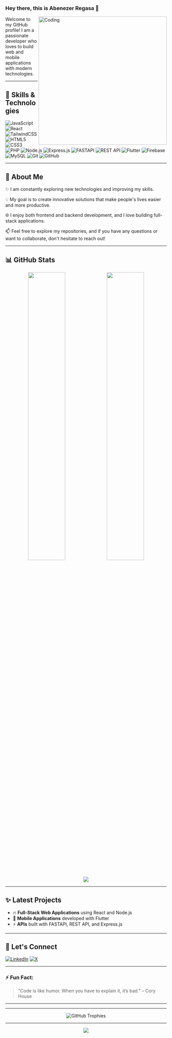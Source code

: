 ### Hey there, this is Abenezer Regasa 👋

<img align="right" alt="Coding" width="400" src="https://media.giphy.com/media/qgQUggAC3Pfv687qPC/giphy.gif">

Welcome to my GitHub profile! I am a passionate developer who loves to build web and mobile applications with modern technologies.

---

## 🔧 Skills & Technologies

![JavaScript](https://img.shields.io/badge/-JavaScript-F7DF1E?style=for-the-badge&logo=javascript&logoColor=black)
![React](https://img.shields.io/badge/-React-61DAFB?style=for-the-badge&logo=react&logoColor=white)
![TailwindCSS](https://img.shields.io/badge/-TailwindCSS-38B2AC?style=for-the-badge&logo=tailwind-css&logoColor=white)
![HTML5](https://img.shields.io/badge/-HTML5-E34F26?style=for-the-badge&logo=html5&logoColor=white)
![CSS3](https://img.shields.io/badge/-CSS3-1572B6?style=for-the-badge&logo=css3&logoColor=white)
![PHP](https://img.shields.io/badge/-PHP-777BB4?style=for-the-badge&logo=php&logoColor=white)
![Node.js](https://img.shields.io/badge/-Node.js-339933?style=for-the-badge&logo=nodedotjs&logoColor=white)
![Express.js](https://img.shields.io/badge/-Express.js-000000?style=for-the-badge&logo=express&logoColor=white)
![FASTAPI](https://img.shields.io/badge/-FastAPI-009688?style=for-the-badge&logo=fastapi&logoColor=white)
![REST API](https://img.shields.io/badge/-REST%20API-FF5733?style=for-the-badge&logo=api&logoColor=white)
![Flutter](https://img.shields.io/badge/-Flutter-02569B?style=for-the-badge&logo=flutter&logoColor=white)
![Firebase](https://img.shields.io/badge/-Firebase-FFCA28?style=for-the-badge&logo=firebase&logoColor=black)
![MySQL](https://img.shields.io/badge/-MySQL-4479A1?style=for-the-badge&logo=mysql&logoColor=white)
![Git](https://img.shields.io/badge/-Git-F05032?style=for-the-badge&logo=git&logoColor=white)
![GitHub](https://img.shields.io/badge/-GitHub-181717?style=for-the-badge&logo=github&logoColor=white)

---

## 🚀 About Me

✨ I am constantly exploring new technologies and improving my skills.

💡 My goal is to create innovative solutions that make people's lives easier and more productive.

🌐 I enjoy both frontend and backend development, and I love building full-stack applications.

📫 Feel free to explore my repositories, and if you have any questions or want to collaborate, don't hesitate to reach out!

---

## 📊 GitHub Stats

<p align="center">
  <img width="48%" src="https://github-readme-stats.vercel.app/api?username=abenezerregasa&show_icons=true&theme=radical" />
  <img width="48%" src="https://github-readme-streak-stats.herokuapp.com/?user=abenezerregasa&theme=radical" />
</p>

<p align="center">
  <img src="https://github-readme-stats.vercel.app/api/top-langs/?username=abenezerregasa&layout=compact&theme=radical" />
</p>

---

## ✨ Latest Projects

- 🔥 **Full-Stack Web Applications** using React and Node.js
- 📱 **Mobile Applications** developed with Flutter
- ⚡ **APIs** built with FASTAPI, REST API, and Express.js

---

## 📣 Let's Connect

[![LinkedIn](https://img.shields.io/badge/-LinkedIn-0077B5?style=for-the-badge&logo=linkedin&logoColor=white)](https://linkedin.com/in/abenezerregasa)
[![X](https://img.shields.io/badge/-X-000000?style=for-the-badge&logo=x&logoColor=white)](https://x.com/abenezerregasa)

---

### ⚡ Fun Fact:

> "Code is like humor. When you have to explain it, it’s bad." – Cory House

---

 

---

<p align="center">
  <img src="https://github-profile-trophy.vercel.app/?username=abenezerregasa&theme=radical&no-frame=true&no-bg=true&margin-w=4" alt="GitHub Trophies" />
</p>

---

<p align="center">
  <img src="https://readme-typing-svg.herokuapp.com/?lines=Building+Full-Stack+Applications;Exploring+Modern+Technologies;Let%27s+Build+Something+Great!&center=true&width=500&height=50">
</p>

